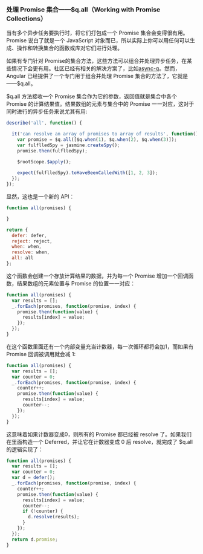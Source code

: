 ### 处理 Promise 集合——$q.all（Working with Promise Collections）

当有多个异步任务要执行时，将它们打包成一个 Promise 集合会变得很有用。Promise 说白了就是一个 JavaScript 对象而已，所以实际上你可以用任何可以生成、操作和转换集合的函数或库对它们进行处理。

如果有专门针对 Promise的集合方法，这些方法可以组合并处理异步任务，在某些情况下会更有用。社区已经有相关的解决方案了，比如[async-q](https://www.npmjs.com/package/async-q)。然而，Angular 已经提供了一个专门用于组合并处理 Promise 集合的方法了，它就是——$q.all。

$q.all 方法接收一个 Promise 集合作为它的参数，返回值就是集合中各个 Promise 的计算结果值。结果数组的元素与集合中的 Promise 一一对应，这对于同时进行的异步任务来说尤其有用:

```js
describe('all', function() {

  it('can resolve an array of promises to array of results', function() {
    var promise = $q.all([$q.when(1), $q.when(2), $q.when(3)]);
    var fulflledSpy = jasmine.createSpy();
    promise.then(fulflledSpy);

    $rootScope.$apply();
    
    expect(fulflledSpy).toHaveBeenCalledWith([1, 2, 3]);
  });
});
```

显然，这也是一个新的 API：

```js
function all(promises) {

}

return {
  defer: defer,
  reject: reject,
  when: when,
  resolve: when,
  all: all
};
```

这个函数会创建一个存放计算结果的数据，并为每一个 Promise 增加一个回调函数，结果数组的元素位置与 Promise 的位置一一对应：

```js
function all(promises) {
  var results = [];
  _.forEach(promises, function(promise, index) {
    promise.then(function(value) {
      results[index] = value;
    });
  });
}
```

在这个函数里面还有一个内部变量充当计数器，每一次循环都将会加1，而如果有 Promise 回调被调用就会减 1:

```js
function all(promises) {
  var results = [];
  var counter = 0;
  _.forEach(promises, function(promise, index) {
    counter++;
    promise.then(function(value) {
      results[index] = value;
      counter--;
    });
  });
}
```

这意味着如果计数器变成0，则所有的 Promise 都已经被 resolve 了。如果我们在里面构造一个 Deferred，并让它在计数器变成 0 后 resolve，就完成了 $q.all 的逻辑实现了：

```js
function all(promises) {
  var results = [];
  var counter = 0;
  var d = defer();
  _.forEach(promises, function(promise, index) {
    counter++;
    promise.then(function(value) {
      results[index] = value;
      counter--;
      if (!counter) {
        d.resolve(results);
      }
    });
  });
  return d.promise;
}
```

